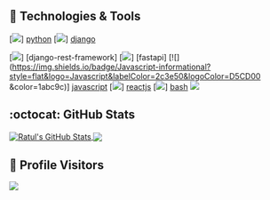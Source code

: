 
<!--
**YeasirArafatRatul/YeasirArafatRatul** is a ✨ _special_ ✨ repository because its `README.md` (this file) appears on your GitHub profile.

Here are some ideas to get you started:

- 🔭 I’m currently working on ...
- 🌱 I’m currently learning ...
- 👯 I’m looking to collaborate on ...
- 🤔 I’m looking for help with ...
- 💬 Ask me about ...
- 📫 How to reach me: ...
- 😄 Pronouns: ...
- ⚡ Fun fact: ...
-->


## :fork_and_knife: Technologies & Tools
[![](https://img.shields.io/badge/Python-informational?style=flat&logo=Python&labelColor=2c3e50&logoColor=D5CD00&color=004578)] [python]
[![](https://img.shields.io/badge/Django-informational?style=flat&logo=Django&labelColor=2c3e50&logoColor=BDC3C7&color=1abc9c)] [django]

[![](https://img.shields.io/badge/DjangoRestFramework-informational?style=flat&logo=DjangoRESTFramework&labelColor=2c3e50&logoColor=BDC3C7&color=DC0101)] [django-rest-framework]
[![](https://img.shields.io/badge/FastAPI-informational?style=flat&logo=fastAPI&labelColor=2c3e50&logoColor=1abc9c&color=1abc9c)] [fastapi]
[![](https://img.shields.io/badge/Javascript-informational?style=flat&logo=Javascript&labelColor=2c3e50&logoColor=D5CD00 &color=1abc9c)] [javascript]
[![](https://img.shields.io/badge/ReactJS-informational?style=flat&logo=React&labelColor=2c3e50&logoColor=61DBFB&color=1abc9c)] [reactjs]
[![](https://img.shields.io/badge/Shell-Bash-informational?style=flat&logo=GNU-Bash&labelColor=2c3e50&logoColor=BDC3C7&color=1abc9c)] [bash]
[![](https://img.shields.io/badge/Editor-Visual_Studio_Code-informational?style=flat&logo=visual-studio-code&labelColor=2c3e50&logoColor=BDC3C7&color=1abc9c)][visualstudio]


## :octocat: GitHub Stats

<a href="https://github.com/YeasirArafatRatul">
  <img align="center" src="https://github-readme-stats.vercel.app/api?username=YeasirArafatRatul&theme=radical&show_icons=true&include_all_commits=true&line_height=27&count_private=true&title_color=76D7C4&text_color=c9cacc&icon_color=3498DB&bg_color=2c3e50" alt="Ratul's GitHub Stats" />
</a>

<a href="https://github.com/YeasirArafatRatul">
  <img align="center" src="https://github-readme-stats.vercel.app/api/top-langs/?username=YeasirArafatRatul&&title_color=76D7C4&text_color=c9cacc&icon_color=F0DB4F&bg_color=2c3e50" />
</a>



## :confetti_ball: Profile Visitors

![](https://visitor-badge.laobi.icu/badge?page_id=YeasirArafatRatul.visitor-badge)

<!-- Definitions -->
[YeasirArafatRatul]: https://github.com/YeasirArafatRatul
[Python]: https://python.org
[Django]: https://www.djangoproject.com/
[Django REST Framework]: https://www.django-rest-framework.org/
[javascript]: https://developer.mozilla.org/en-US/docs/Web/JavaScript
[reactjs]: https://reactjs.org/
[bash]: https://devhints.io/bash
[visualstudio]: https://code.visualstudio.com/
[atom]: https://atom.io/
